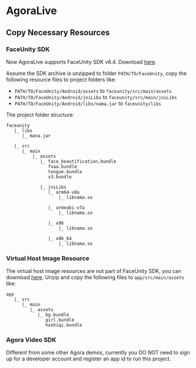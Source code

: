 # AgoraLive

## Copy Necessary Resources

### FaceUnity SDK

Now AgoraLive supports FaceUnity SDK v6.4. Download [here](https://github.com/Faceunity/FULiveDemoDroid/releases/download/v6.4/Faceunity-Android-v6.4.zip). 

Assume the SDK archive is unzipped to folder `PATH/TO/FaceUnity`, copy the following resource files to project folders like:

* `PATH/TO/FaceUnity/Android/assets` to `faceunity/src/main/assets`
* `PATH/TO/FaceUnity/Android/jniLibs` to `faceunity/src/main/jniLibs`
* `PATH/TO/FaceUnity/Android/libs/nama.jar` to `faceunity/libs`


The project folder structure:

```
faceunity
   |_ libs
      |_ mana.jar
   
   |_ src
      |_ main
          |_ assets
             |_ face_beautification.bundle
                fxaa.bundle
                tongue.bundle
                v3.bundle

             |_ jniLibs
                |_ arm64-v8a
                    |_ libnama.so

                |_ armeabi-v7a
                    |_ libnama.so

                |_ x86
                    |_ libnama.so

                |_ x86_64
                    |_ libnama.so
``` 

### Virtual Host Image Resource

The virtual host image resources are not part of FaceUnity SDK, you can download [here](https://download.agora.io/demo/release/AgoraLiveVirtualImage.zip). Unzip and copy the following files to `app/src/main/assets` like:

```
app
   |_ src
      |_ main
         |_ assets
            |_ bg.bundle
               girl.bundle
               hashiqi.bundle
```

### Agora Video SDK

Different from some other Agora demos, currently you DO NOT need to sign up for a developer account and register an app id to run this project.